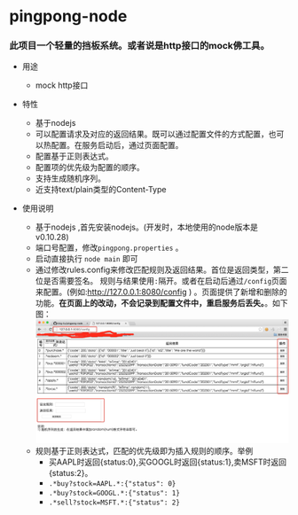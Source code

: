# pingpong-node

### 此项目一个轻量的挡板系统。或者说是http接口的mock佛工具。

+ 用途
	+ mock http接口
	
+ 特性
	+ 基于nodejs
	+ 可以配置请求及对应的返回结果。既可以通过配置文件的方式配置，也可以热配置。在服务启动后，通过页面配置。
	+ 配置基于正则表达式。
	+ 配置项的优先级为配置的顺序。
	+ 支持生成随机序列。
	+ 近支持text/plain类型的Content-Type
	
+ 使用说明
	+ 基于nodejs ,首先安装nodejs。(开发时，本地使用的node版本是v0.10.28)
	+ 端口号配置，修改```pingpong.properties``` 。
	+ 启动直接执行 ``` node main ``` 即可
	+ 通过修改rules.config来修改匹配规则及返回结果。首位是返回类型，第二位是否需要签名。
	规则与结果使用```:```隔开。或者在启动后通过```/config```页面来配置。(例如:http://127.0.0.1:8080/config ) 。页面提供了新增和删除的功能。<b>在页面上的改动，不会记录到配置文件中，重启服务后丢失。</b>。如下图：
		![](https://github.com/ming-liu/pingpong-node/blob/master/config.png)
	+ 规则基于正则表达式，匹配的优先级即为插入规则的顺序。举例
		+ 买AAPL时返回{status:0},买GOOGL时返回{status:1},卖MSFT时返回{status:2}。
		+ ```.*buy?stock=AAPL.*:{"status": 0}```
		+ ```.*buy?stock=GOOGL.*:{"status": 1}```
		+ ```.*sell?stock=MSFT.*:{"status": 2}```
	
